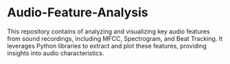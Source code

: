# Audio-Feature-Analysis
This repository contains of analyzing and visualizing key audio features from sound recordings, including MFCC, Spectrogram, and Beat Tracking. It leverages Python libraries to extract and plot these features, providing insights into audio characteristics.
